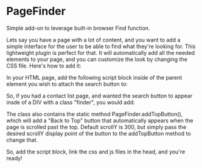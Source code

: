 # PageFinder
Simple add-on to leverage built-in browser Find function.

Lets say you have a page with a lot of content, and you want to add a simple interface for the user to be able to find what they're looking for.  This lightweight plugin is perfect for that.  It will automatically add all the needed elements to your page, and you can customize the look by changing the CSS file.  Here's how to add it:

In your HTML page, add the following script block inside of the parent element you wish to attach the search button to:
<script>
    const searchButton = new PageFinder(<Name of parent class>, <Text to display on search button>, <Prompt to be displayed with search box>);
</script>
 
 
So, if you had a contact list page, and wanted the search button to appear insde of a DIV with a class "finder", you would add:
<div class="finder">
  <script>
      const searchButton = new PageFinder('finder', 'Find Contact', 'Search by name or address');
      //Optionally, add a back to top button
      PageFinder.addTopButton();
  </script>
</div>

The class also contains the static method PageFinder.addTopButton(), which will add a "Back to Top" button that automatically appears when the page is scrolled past the top.  Default scrollY is 300, but simply pass the desired scrollY display point of the button to the addTopButton method to change that.

So, add the script block, link the css and js files in the head, and you're ready!
